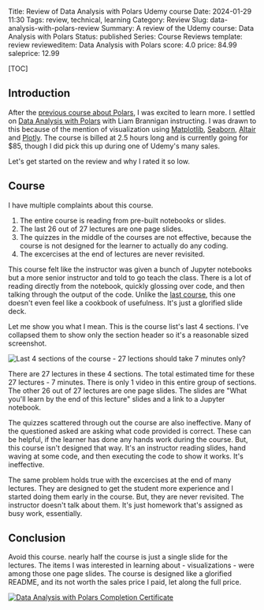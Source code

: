 Title: Review of Data Analysis with Polars Udemy course
Date: 2024-01-29 11:30
Tags: review, technical, learning
Category: Review
Slug: data-analysis-with-polars-review
Summary: A review of the Udemy course: Data Analysis with Polars
Status: published
Series: Course Reviews
template: review
revieweditem: Data Analysis with Polars
score: 4.0
price: 84.99
saleprice: 12.99

[TOC]

## Introduction

After the [previous course about Polars][1], I was excited to learn more. I settled on [Data Analysis with Polars][course] with Liam Brannigan instructing. I was drawn to this because of the mention of visualization using [Matplotlib][2], [Seaborn][3], [Altair][4] and [Plotly][5]. The course is billed at 2.5 hours long and is currently going for $85, though I did pick this up during one of Udemy's many sales. 

Let's get started on the review and why I rated it so low.

## Course

I have multiple complaints about this course. 

1. The entire course is reading from pre-built notebooks or slides.
2. The last 26 out of 27 lectures are one page slides. 
3. The quizzes in the middle of the courses are not effective, because the course is not designed for the learner to actually do any coding.
4. The excercises at the end of lectures are never revisited. 

This course felt like the instructor was given a bunch of Jupyter notebooks but a more senior instructor and told to go teach the class. There is a lot of reading directly from the notebook, quickly glossing over code, and then talking through the output of the code. Unlike the [last course][1], this one doesn't even feel like a cookbook of usefulness. It's just a glorified slide deck.

Let me show you what I mean. This is the course list's last 4 sections. I've collapsed them to show only the section header so it's a reasonable sized screenshot. 

![Last 4 sections of the course - 27 lections should take 7 minutes only?][6]

There are 27 lectures in these 4 sections. The total estimated time for these 27 lectures - 7 minutes. There is only 1 video in this entire group of sections. The other 26 out of 27 lectures are one page slides. The slides are "What you'll learn by the end of this lecture" slides and a link to a Jupyter notebook. 

The quizzes scattered through out the course are also ineffective. Many of the questioned asked are asking what code provided is correct. These can be helpful, if the learner has done any hands work during the course. But, this course isn't designed that way. It's an instructor reading slides, hand waving at some code, and then executing the code to show it works. It's ineffective.

The same problem holds true with the excercises at the end of many lectures. They are designed to get the student more experience and I started doing them early in the course. But, they are never revisited. The instructor doesn't talk about them. It's just homework that's assigned as busy work, essentially. 

## Conclusion

Avoid this course. nearly half the course is just a single slide for the lectures. The items I was interested in learning about - visualizations - were among those one page slides. The course is designed like a glorified README, and its not worth the sales price I paid, let along the full price. 

[![Data Analysis with Polars Completion Certificate][certificate]][courselink]

 [1]: {filename}2024_01_25_review_learn_analytics_with_polars.md
 [2]: https://matplotlib.org/
 [3]: https://seaborn.pydata.org/
 [4]: https://altair-viz.github.io/
 [5]: https://plotly.com/python/getting-started/
 [6]: {attach}images/polars-course-list-concerns.png
 [course]: https://www.udemy.com/course/data-analysis-with-polars/
 [certificate]: {attach}images/udemy-data-analysis-polars.jpg
 [courselink]: https://www.udemy.com/certificate/UC-8315301e-a632-458f-8b3c-9392e076d2fa/
